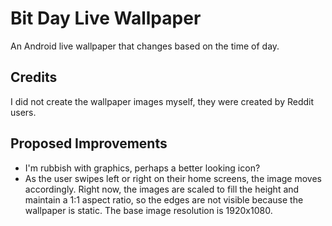 # Bit Day Live Wallpaper

An Android live wallpaper that changes based on the time of day.

## Credits

I did not create the wallpaper images myself, they were created by Reddit users.

## Proposed Improvements

* I'm rubbish with graphics, perhaps a better looking icon?
* As the user swipes left or right on their home screens, the image moves accordingly. Right now, the images are scaled to fill the height and maintain a 1:1 aspect ratio, so the edges are not visible because the wallpaper is static. The base image resolution is 1920x1080.
